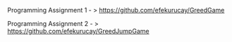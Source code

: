 Programming Assignment 1 - > https://github.com/efekurucay/GreedGame

Programming Assignment 2 - > https://github.com/efekurucay/GreedJumpGame